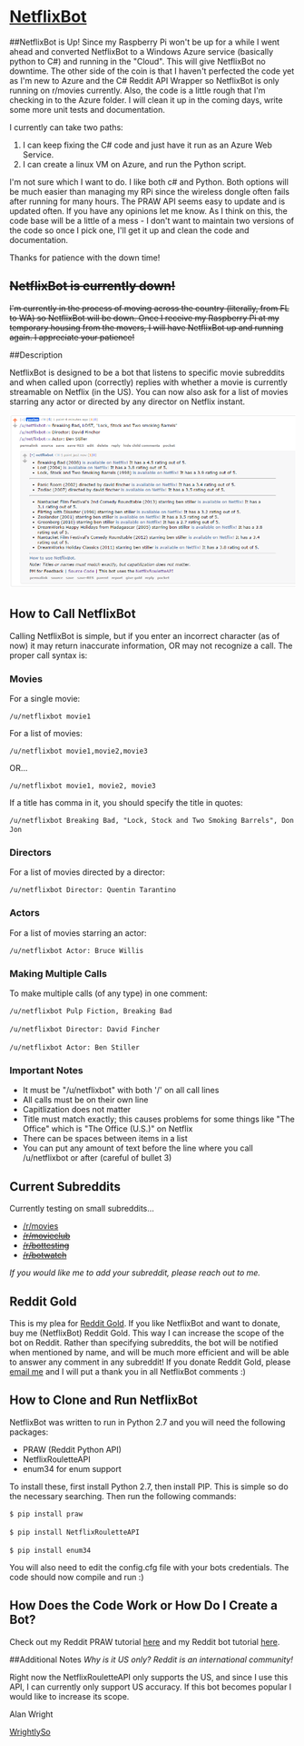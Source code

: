 [NetflixBot](http://reddit.com/user/netflixbot)
===============================

##NetflixBot is Up!
Since my Raspberry Pi won't be up for a while I went ahead and converted NetflixBot to a Windows Azure service (basically python to C#) and running in the "Cloud". This will give NetflixBot no downtime. The other side of the coin is that I haven't perfected the code yet as I'm new to Azure and the C# Reddit API Wrapper so NetflixBot is only running on r/movies currently. Also, the code is a little rough that I'm checking in to the Azure folder. I will clean it up in the coming days, write some more unit tests and documentation. 

I currently can take two paths:
1. I can keep fixing the C# code and just have it run as an Azure Web Service.
2. I can create a linux VM on Azure, and run the Python script. 

I'm not sure which I want to do. I like both c# and Python. Both options will be much easier than managing my RPi since the wireless dongle often fails after running for many hours. The PRAW API seems easy to update and is updated often. If you have any opinions let me know. As I think on this, the code base will be a little of a mess - I don't want to maintain two versions of the code so once I pick one, I'll get it up and clean the code and documentation. 

Thanks for patience with the down time!

## ~~NetflixBot is currently down!~~

~~I'm currently in the process of moving across the country (literally, from FL to WA) so NetflixBot will be down. Once I receive my Raspberry Pi at my temporary housing from the movers, I will have NetflixBot up and running again. I appreciate your patience!~~

##Description

NetflixBot is designed to be a bot that listens to specific movie subreddits and when called upon (correctly) replies with whether a movie is currently streamable on Netflix (in the US). You can now also ask for a list of movies starring any actor or directed by any director on Netflix instant. 

![Image of sample response](https://raw.githubusercontent.com/alanwright/NetflixBot/master/img/scrnsht.PNG)

## How to Call NetflixBot
Calling NetflixBot is simple, but if you enter an incorrect character (as of now) it may return inaccurate information, OR may not recognize a call. The proper call syntax is:

### Movies

For a single movie:

```
/u/netflixbot movie1
```

For a list of movies:

```
/u/netflixbot movie1,movie2,movie3
```

OR...

```
/u/netflixbot movie1, movie2, movie3
```

If a title has comma in it, you should specify the title in quotes:

```
/u/netflixbot Breaking Bad, "Lock, Stock and Two Smoking Barrels", Don Jon
```

### Directors

For a list of movies directed by a director:

```
/u/netflixbot Director: Quentin Tarantino
```

### Actors

For a list of movies starring an actor:

```
/u/netflixbot Actor: Bruce Willis
```

### Making Multiple Calls

To make multiple calls (of any type) in one comment:

```
/u/netflixbot Pulp Fiction, Breaking Bad

/u/netflixbot Director: David Fincher

/u/netflixbot Actor: Ben Stiller
```

### Important Notes
* It must be "/u/netflixbot" with both '/' on all call lines
* All calls must be on their own line
* Capitlization does not matter
* Title must match exactly; this causes problems for some things like "The Office" which is "The Office (U.S.)" on Netflix
* There can be spaces between items in a list
* You can put any amount of text before the line where you call /u/netflixbot or after (careful of bullet 3)

## Current Subreddits
Currently testing on small subreddits...

* [/r/movies](http://reddit.com/r/movies)
* ~~[/r/movieclub](http://reddit.com/r/movieclub)~~
* ~~[/r/bottesting](http://reddit.com/r/bottesting)~~
* ~~[/r/botwatch](http://reddit.com/r/botwatch)~~

*If you would like me to add your subreddit, please reach out to me.*

## Reddit Gold

This is my plea for [Reddit Gold](http://www.reddit.com/gold/about). If you like NetflixBot and want to donate, buy me (NetflixBot) Reddit Gold. This way I can increase the scope of the bot on Reddit. Rather than specifying subreddits, the bot will be notified when mentioned by name, and will be much more efficient and will be able to answer any comment in any subreddit! If you donate Reddit Gold, please [email me](http://wrightlyso.com/contact) and I will put a thank you in all NetflixBot comments :)

## How to Clone and Run NetflixBot
NetflixBot was written to run in Python 2.7 and you will need the following packages:
* PRAW (Reddit Python API)
* NetflixRouletteAPI
* enum34 for enum support

To install these, first install Python 2.7, then install PIP. This is simple so do the necessary searching. Then run the following commands:
```
$ pip install praw

$ pip install NetflixRouletteAPI

$ pip install enum34
```

You will also need to edit the config.cfg file with your bots credentials. The code should now compile and run :)

## How Does the Code Work or How Do I Create a Bot?

Check out my Reddit PRAW tutorial [here](http://www.wrightlyso.com/blog/reddit-api-subreddit) and my Reddit bot tutorial [here](http://www.wrightlyso.com/blog/netflixbot-tutorial).

##Additional Notes
*Why is it US only? Reddit is an international community!*

Right now the NetflixRouletteAPI only supports the US, and since I use this API, I can currently only support US accuracy. If this bot becomes popular I would like to increase its scope. 

Alan Wright

[WrightlySo](www.wrightlyso.com)
